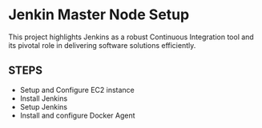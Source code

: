 # Jenkin Master Node Setup

This project highlights Jenkins as a robust Continuous Integration tool and its pivotal role in delivering software solutions efficiently.

## STEPS
- Setup and Configure EC2 instance
- Install Jenkins
- Setup Jenkins
- Install and configure Docker Agent
